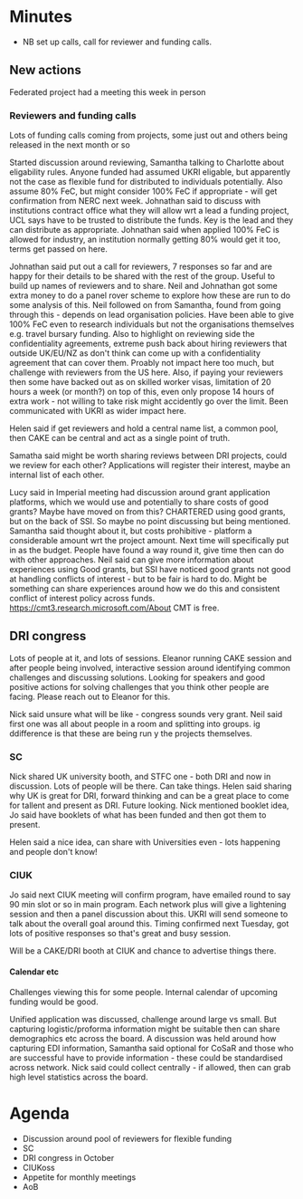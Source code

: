 # Minutes

* NB set up calls, call for reviewer and funding calls.

## New actions

Federated project had a meeting this week in person 

### Reviewers and funding calls

Lots of funding calls coming from projects, some just out and others being released in the next month or so

Started discussion around reviewing, Samantha talking to Charlotte about eligability rules. Anyone funded had assumed UKRI eligable, but apparently not the case as flexible fund for distributed to individuals potentially. Also assume 80% FeC, but might consider 100% FeC if appropriate - will get confirmation from NERC next week. Johnathan said to discuss with institutions contract office what they will allow wrt a lead a funding project, UCL says have to be trusted to distribute the funds. Key is the lead and they can distribute as appropriate. Johnathan said when applied 100% FeC is allowed for industry, an institution normally getting 80% would get it too, terms get passed on here. 

Johnathan said put out a call for reviewers, 7 responses so far and are happy for their details to be shared with the rest of the group. Useful to build up names of reviewers and to share. Neil and Johnathan got some extra money to do a panel rover scheme to explore how these are run to do some analysis of this. Neil followed on from Samantha, found from going through this - depends on lead organisation policies. Have been able to give 100% FeC even to research individuals but not the organisations themselves e.g. travel bursary funding. Also to highlight on reviewing side the confidentiality agreements, extreme push back about hiring reviewers that outside UK/EU/NZ as don't think can come up with a confidentiality agreement that can cover them. Proably not impact here too much, but challenge with reviewers from the US here. Also, if paying your reviewers then some have backed out as on skilled worker visas, limitation of 20 hours a week (or month?) on top of this, even only propose 14 hours of extra work - not willing to take risk might accidently go over the limit. Been communicated with UKRI as wider impact here.

Helen said if get reviewers and hold a central name list, a common pool, then CAKE can be central and act as a single point of truth. 

Samatha said might be worth sharing reviews between DRI projects, could we review for each other? Applications will register their interest, maybe an internal list of each other. 

Lucy said in Imperial meeting had discussion around grant application platforms, which we would use and potentially to share costs of good grants? Maybe have moved on from this? CHARTERED using good grants, but on the back of SSI. So maybe no point discussing but being mentioned. Samantha said thought about it, but costs prohibitive - platform a considerable amount wrt the project amount. Next time will specifically put in as the budget. People have found a way round it, give time then can do with other approaches. Neil said can give more information about experiences using Good grants, but SSI have noticed good grants not good at handling conflicts of interest - but to be fair is hard to do. Might be something can share experiences around how we do this and consistent conflict of interest policy across funds. https://cmt3.research.microsoft.com/About CMT is free.

## DRI congress

Lots of people at it, and lots of sessions. Eleanor running CAKE session and after people being involved, interactive session around identifying common challenges and discussing solutions. Looking for speakers and good positive actions for solving challenges that you think other people are facing. Please reach out to Eleanor for this. 

Nick said unsure what will be like - congress sounds very grant. Neil said first one was all about people in a room and splitting into groups. ig ddifference is that these are being run y the projects themselves. 

### SC

Nick shared UK university booth, and STFC one - both DRI and now in discussion. Lots of people will be there. Can take things. Helen said sharing why UK is great for DRI, forward thinking and can be a great place to come for tallent and present as DRI. Future looking. Nick mentioned booklet idea, Jo said have booklets of what has been funded and then got them to present. 

Helen said a nice idea, can share with Universities even - lots happening and people don't know!

### CIUK

Jo said next CIUK meeting will confirm program, have emailed round to say 90 min slot or so in main program. Each network plus will give a lightening session and then a panel discussion about this. UKRI will send someone to talk about the overall goal around this. Timing confirmed next Tuesday, got lots of positive responses so that's great and busy session. 

Will be a CAKE/DRI booth at CIUK and chance to advertise things there. 

#### Calendar etc

Challenges viewing this for some people. Internal calendar of upcoming funding would be good. 

Unified application was discussed, challenge around large vs small. But capturing logistic/proforma information might be suitable then can share demographics etc across the board. A discussion was held around how capturing EDI information, Samantha said optional for CoSaR and those who are successful have to provide information - these could be standardised across network. Nick said could collect centrally - if allowed, then can grab high level statistics across the board.

# Agenda

* Discussion around pool of reviewers for flexible funding
* SC
* DRI congress in October
* CIUKoss 
* Appetite for monthly meetings
* AoB
